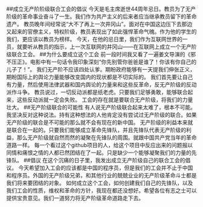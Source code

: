 ##成立无产阶阶级联合工会的倡议
今天是毛主席逝世44周年忌日。教员为了无产阶级的革命事业奋斗了一生。我们作为共产主义的后来者应当继承教员留下的革命遗产。
教员晚年间经常说“大不了再上一次井冈山”。面对在中国这边压下去那边又起来的官僚主义，特权阶级，教员表现出了如此强悍革命气魄。作为他的学生的我们，更应该以教员为榜样。
今天，在他的忌日里，我们作为互联网世界的一员，就要听从教员的指示，上一次互联网的井冈山——在互联网上成立一个无产阶级联合工会。
##为什么要成立这个工会
前一段时间我又看了一遍姜文导演的《邪不压正》。电影中有一句话令我印象深刻“你先别管你爸爸是谁了！你该有你自己的儿子了！”。
我们无产阶不应该四处认爹。期盼政府能够有一天提我们伸张正义，期盼国际上的舆论力量能够改变国内的现状都是不切实际的。
我们首先要让自己有力量，然后使用法律武器和国内舆论的力量来和这些反革命，反无产阶级的反动派作斗争。
教员说过，一切反动派都是纸老虎。只要我们足够勇敢，能够联合起来，这些反动派就一定会失败。
工会的存在就是要联合无产阶级，将我们的力量壮大。
##无产阶级联合的可能性
有人说无产阶级联合起来太难了，根本不可能。我坚决反对这种说法。持有这种想法的人他肯定没有尝试过无产阶级的联合。如果无产阶级的联合是不可能的那么就不会有现在的新中国。
无产阶级的利益本来就是联合在一起的。只要我们能够成立革命先锋队，并且先锋队代表无产阶级的利益，那么无产阶级就自然而然的凝聚在先锋队的周围。就跟中国共产党当年的革命道路一样。
每一个看过这个github项目的人，给这个项目中反应出来的问题报以同情和痛恨之情的人都已然团结在了一起。只是缺少一个能够凝聚我们的力量的先锋队。
##倡议
在这个沉痛的日子里，我发出成立无产阶级自己的联合工会的倡议。
今天希望加入工会的应该都是中国的程序员，但是我们的工会并不止于中国和程序员。外国的无产阶级兄弟，和其他行业的兢兢业业的无产阶级革命斗士都是我们将来要团结的对象。
如何成立这个工会，如何创建我们自己的先锋队，以及我们工会的性质，维权和革命的方针，我现在都还没想好。希望各位有志之士可以提供宝贵意见。我们一道努力将无产阶级革命道路走下去。

